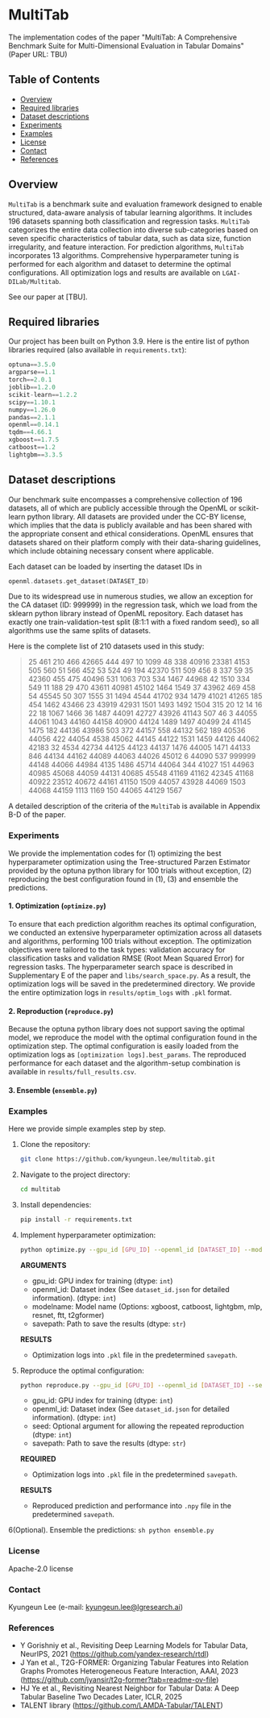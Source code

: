 # MultiTab
The implementation codes of the paper "MultiTab: A Comprehensive Benchmark Suite for Multi-Dimensional Evaluation in Tabular Domains"
(Paper URL: TBU)

## Table of Contents
- [Overview](#overview)
- [Required libraries](#required-libraries)
- [Dataset descriptions](#dataset-descriptions)
- [Experiments](#experiments)
- [Examples](#examples)
- [License](#license)
- [Contact](#contact)
- [References](#references)

## Overview
`MultiTab` is a benchmark suite and evaluation framework designed to enable structured, data-aware analysis of tabular learning algorithms. It includes 196 datasets spanning both classification and regression tasks. `MultiTab` categorizes the entire data collection into diverse sub-categories based on seven specific characteristics of tabular data, such as data size, function irregularity, and feature interaction. For prediction algorithms, `MultiTab` incorporates 13 algorithms. Comprehensive hyperparameter tuning is performed for each algorithm and dataset to determine the optimal configurations. All optimization logs and results are available on `LGAI-DILab/Multitab`.

See our paper at [TBU].

## Required libraries
Our project has been built on Python 3.9. Here is the entire list of python libraries required (also available in `requirements.txt`):

``` swift
optuna==3.5.0
argparse==1.1
torch==2.0.1
joblib==1.2.0
scikit-learn==1.2.2
scipy==1.10.1
numpy==1.26.0
pandas==2.1.1
openml==0.14.1
tqdm==4.66.1
xgboost==1.7.5
catboost==1.2
lightgbm==3.3.5
```

## Dataset descriptions
Our benchmark suite encompasses a comprehensive collection of 196 datasets, all of which are publicly accessible through the OpenML or scikit-learn python library. All datasets are provided under the CC-BY license, which implies that the data is publicly available and has been shared with the appropriate consent and ethical considerations. OpenML ensures that datasets shared on their platform comply with their data-sharing guidelines, which include obtaining necessary consent where applicable.

Each dataset can be loaded by inserting the dataset IDs in 
``` swift
openml.datasets.get_dataset(DATASET_ID)
```
Due to its widespread use in numerous studies, we allow an exception for the CA dataset (ID: 999999) in the regression task, which we load from the sklearn python library instead of OpenML repository. Each dataset has exactly one train-validation-test split (8:1:1 with a fixed random seed), so all algorithms use the same splits of datasets.

Here is the complete list of 210 datasets used in this study:

> 25 461 210 466 42665 444 497 10 1099 48 338 40916 23381 4153 505 560 51 566 452 53 524 49 194 42370 511 509 456 8 337 59 35 42360 455 475 40496 531 1063 703 534 1467 44968 42 1510 334 549 11 188 29 470 43611 40981 45102 1464 1549 37 43962 469 458 54 45545 50 307 1555 31 1494 4544 41702 934 1479 41021 41265 185 454 1462 43466 23 43919 42931 1501 1493 1492 1504 315 20 12 14 16 22 18 1067 1466 36 1487 44091 42727 43926 41143 507 46 3 44055 44061 1043 44160 44158 40900 44124 1489 1497 40499 24 41145 1475 182 44136 43986 503 372 44157 558 44132 562 189 40536 44056 422 44054 4538 45062 44145 44122 1531 1459 44126 44062 42183 32 4534 42734 44125 44123 44137 1476 44005 1471 44133 846 44134 44162 44089 44063 44026 45012 6 44090 537 999999 44148 44066 44984 4135 1486 45714 44064 344 41027 151 44963 40985 45068 44059 44131 40685 45548 41169 41162 42345 41168 40922 23512 40672 44161 41150 1509 44057 43928 44069 1503 44068 44159 1113 1169 150 44065 44129 1567

A detailed description of the criteria of the `MultiTab` is available in Appendix B-D of the paper.

### Experiments
We provide the implementation codes for (1) optimizing the best hyperparameter optimization using the Tree-structured Parzen Estimator provided by the optuna python library for 100 trials without exception, (2) reproducing the best configuration found in (1), (3) and ensemble the predictions.

#### 1. Optimization (`optimize.py`)
To ensure that each prediction algorithm reaches its optimal configuration, we conducted an extensive hyperparameter optimization across all datasets and algorithms, performing 100 trials without exception. The optimization objectives were tailored to the task types: validation accuracy for classification tasks and validation RMSE (Root Mean Squared Error) for regression tasks. The hyperparameter search space is described in Supplementary E of the paper and `libs/search_space.py`. As a result, the optimization logs will be saved in the predetermined directory. We provide the entire optimization logs in `results/optim_logs` with `.pkl` format.

#### 2. Reproduction (`reproduce.py`)
Because the optuna python library does not support saving the optimal model, we reproduce the model with the optimal configuration found in the optimization step. The optimal configuration is easily loaded from the optimization logs as `[optimization logs].best_params`. The reproduced performance for each dataset and the algorithm-setup combination is available in `results/full_results.csv`.

#### 3. Ensemble (`ensemble.py`)

### Examples
Here we provide simple examples step by step.
1. Clone the repository:
    ```sh
    git clone https://github.com/kyungeun.lee/multitab.git
    ```
2. Navigate to the project directory:
    ```sh
    cd multitab
    ```
3. Install dependencies:
    ```sh
    pip install -r requirements.txt
    ```
4. Implement hyperparameter optimization:
    ```sh
    python optimize.py --gpu_id [GPU_ID] --openml_id [DATASET_ID] --modelname [MODELNAME] --savepath [SAVEPATH]
    ```
    
    **ARGUMENTS**
    - gpu_id: GPU index for training (dtype: `int`)
    - openml_id: Dataset index (See `dataset_id.json` for detailed information). (dtype: `int`)
    - modelname: Model name (Options: xgboost, catboost, lightgbm, mlp, resnet, ftt, t2gformer) 
    - savepath: Path to save the results (dtype: `str`)
    
    **RESULTS**
    - Optimization logs into `.pkl` file in the predetermined `savepath`.
    
5. Reproduce the optimal configuration:
    ```sh
    python reproduce.py --gpu_id [GPU_ID] --openml_id [DATASET_ID] --seed [ENSEMBLE_TRIAL] --savepath [SAVEPATH]
    ```
    - gpu_id: GPU index for training (dtype: `int`)
    - openml_id: Dataset index (See `dataset_id.json` for detailed information). (dtype: `int`)
    - seed: Optional argument for allowing the repeated reproduction (dtype: `int`)
    - savepath: Path to save the results (dtype: `str`)
    
    **REQUIRED**
    - Optimization logs into `.pkl` file in the predetermined `savepath`.
    
    **RESULTS**
    - Reproduced prediction and performance into `.npy` file in the predetermined `savepath`.

6(Optional). Ensemble the predictions:
    ```sh
    python ensemble.py
    ```

### License
Apache-2.0 license

### Contact
Kyungeun Lee (e-mail: kyungeun.lee@lgresearch.ai)

### References
- Y Gorishniy et al., Revisiting Deep Learning Models for Tabular Data, NeurIPS, 2021 (https://github.com/yandex-research/rtdl)
- J Yan et al., T2G-FORMER: Organizing Tabular Features into Relation Graphs Promotes Heterogeneous Feature Interaction, AAAI, 2023 (https://github.com/jyansir/t2g-former?tab=readme-ov-file)
- HJ Ye et al., Revisiting Nearest Neighbor for Tabular Data: A Deep Tabular Baseline Two Decades Later, ICLR, 2025
- TALENT library (https://github.com/LAMDA-Tabular/TALENT)
